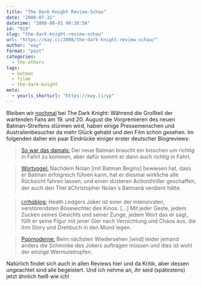 ```yaml
---
title: "The Dark Knight Review-Schau"
date: "2008-07-31"
datetime: "2008-08-01 00:38:56"
id: "919"
slug: "the-dark-knight-review-schau"
url: "https://eay.cc/2008/the-dark-knight-review-schau/"
author: "eay"
format: "post"
categories:
  - the-others
tags:
  - batman
  - filme
  - the-dark-knight
meta:
  - yourls_shorturl: "https://eay.li/yp"
---
```


Bleiben wir [nochmal](//eay.cc/2008/joker-kubrick-bearbrick/) bei The Dark Knight: Während die Großteil der wartenden Fans am 19. und 20. August die Vorpremieren des neuen Batman-Streifens stürmen wird, haben einige Pressemenschen und Australienbesucher da mehr Glück gehabt und den Film schon gesehen. Im folgenden daher ein paar Eindrücke einiger erster deutscher Blogreviews:

> [So war das damals:](http://so-war-das-damals.de/2008/07/26/von-fledermausen-und-zweikopfigen-hunden/) Der neue Batman braucht ein bisschen um richtig in Fahrt zu kommen, aber dafür kommt er dann auch _richtig_ in Fahrt.

> [Wortvogel:](http://wortvogel.de/?p=1555) Nachdem Nolan \[mit Batman Begins\] bewiesen hat, dass er Batman erfolgreich führen kann, hat er diesmal wirkliche alle Rücksicht fahren lassen, und einen düsteren Actionthriller geschaffen, der auch den Titel âChristopher Nolan´s Batmanâ verdient hätte.

> [i:rrhoblog:](http://i.rrhoblog.de/2008/07/29/the-dark-knight/) Heath Ledgers Joker ist einer der intensivsten, verstörendsten Bösewichter des Kinos. \[...\] Mit jeder Geste, jedem Zucken seines Gesichts und seiner Zunge, jedem Wort das er sagt, füllt er seine Figur mit jener Gier nach Vernichtung und Chaos aus, die ihm Story und Drehbuch in den Mund legen.

> [Popmoderne:](http://news.antville.org/stories/1819986/) Beim nächsten Wiedersehen \[wird\] leider jemand anders die Schminke des Jokers auftragen müssen und dies ist wohl der einzige Wermutstropfen.

Natürlich findet sich auch in allen Reviews hier und da Kritik, aber dessen ungeachtet sind alle begeistert. Und ich nehme an, _ihr_ seid (spätestens) jetzt ähnlich heiß wie ich!
